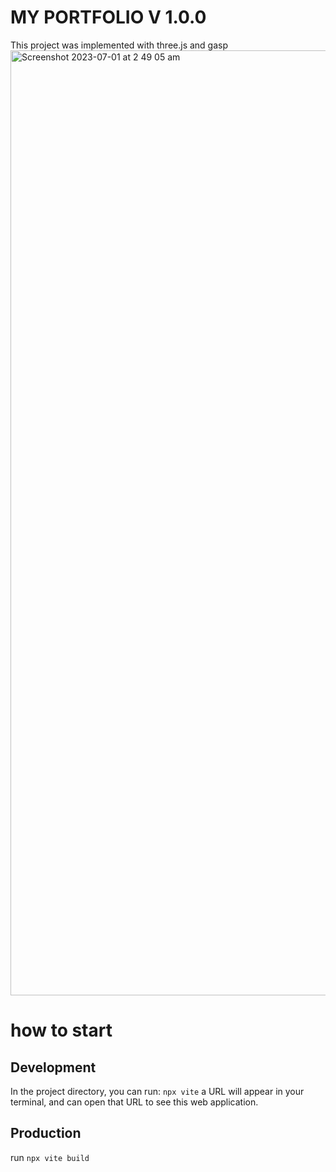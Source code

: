 # MY PORTFOLIO V 1.0.0

This project was implemented with three.js and gasp
<img width="1512" alt="Screenshot 2023-07-01 at 2 49 05 am" src="https://github.com/lingliou/portfolio/assets/44362751/e59f189f-d7ee-4794-82b6-ca7177cefee3">


# how to start

## Development

In the project directory, you can run:
`npx vite`
a URL will appear in your terminal, and can open that URL to see this web application.

## Production

run `npx vite build`
